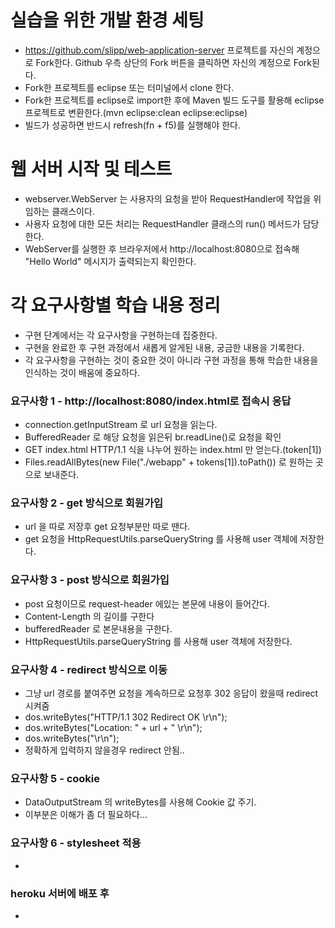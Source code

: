 # 실습을 위한 개발 환경 세팅
* https://github.com/slipp/web-application-server 프로젝트를 자신의 계정으로 Fork한다. Github 우측 상단의 Fork 버튼을 클릭하면 자신의 계정으로 Fork된다.
* Fork한 프로젝트를 eclipse 또는 터미널에서 clone 한다.
* Fork한 프로젝트를 eclipse로 import한 후에 Maven 빌드 도구를 활용해 eclipse 프로젝트로 변환한다.(mvn eclipse:clean eclipse:eclipse)
* 빌드가 성공하면 반드시 refresh(fn + f5)를 실행해야 한다.

# 웹 서버 시작 및 테스트
* webserver.WebServer 는 사용자의 요청을 받아 RequestHandler에 작업을 위임하는 클래스이다.
* 사용자 요청에 대한 모든 처리는 RequestHandler 클래스의 run() 메서드가 담당한다.
* WebServer를 실행한 후 브라우저에서 http://localhost:8080으로 접속해 "Hello World" 메시지가 출력되는지 확인한다.

# 각 요구사항별 학습 내용 정리
* 구현 단계에서는 각 요구사항을 구현하는데 집중한다. 
* 구현을 완료한 후 구현 과정에서 새롭게 알게된 내용, 궁금한 내용을 기록한다.
* 각 요구사항을 구현하는 것이 중요한 것이 아니라 구현 과정을 통해 학습한 내용을 인식하는 것이 배움에 중요하다. 

### 요구사항 1 - http://localhost:8080/index.html로 접속시 응답
* connection.getInputStream 로 url 요청을 읽는다.
* BufferedReader 로 해당 요청을 읽은뒤 br.readLine()로 요청을 확인
* GET index.html HTTP/1.1 식을 나누어 원하는 index.html 만 얻는다.(token[1])
* Files.readAllBytes(new File("./webapp" + tokens[1]).toPath()) 로 원하는 곳으로 보내준다.

### 요구사항 2 - get 방식으로 회원가입
* url 을 따로 저장후 get 요청부분만 따로 땐다.
* get 요청을 HttpRequestUtils.parseQueryString 를 사용해 user 객체에 저장한다.

### 요구사항 3 - post 방식으로 회원가입
* post 요청이므로 request-header 에있는 본문에 내용이 들어간다.
* Content-Length 의 길이를 구한다
* bufferedReader 로 본문내용을 구한다.
* HttpRequestUtils.parseQueryString 를 사용해 user 객체에 저장한다.

### 요구사항 4 - redirect 방식으로 이동
* 그냥 url 경로를 붙여주면 요청을 계속하므로 요청후 302 응답이 왔을때 redirect 시켜줌
* dos.writeBytes("HTTP/1.1 302 Redirect OK \r\n");
* dos.writeBytes("Location: " + url + "  \r\n");
* dos.writeBytes("\r\n");
* 정확하게 입력하지 않을경우 redirect 안됨..

### 요구사항 5 - cookie
* DataOutputStream 의 writeBytes를 사용해 Cookie 값 주기.
* 이부분은 이해가 좀 더 필요하다...

### 요구사항 6 - stylesheet 적용
* 

### heroku 서버에 배포 후
* 